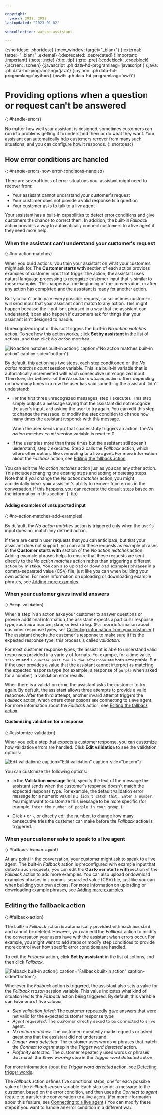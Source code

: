 ```yaml
---

copyright:
  years: 2018, 2023
lastupdated: "2023-02-02"

subcollection: watson-assistant

---
```


{:shortdesc: .shortdesc}
{:new_window: target="_blank"}
{:external: target="_blank" .external}
{:deprecated: .deprecated}
{:important: .important}
{:note: .note}
{:tip: .tip}
{:pre: .pre}
{:codeblock: .codeblock}
{:screen: .screen}
{:javascript: .ph data-hd-programlang='javascript'}
{:java: .ph data-hd-programlang='java'}
{:python: .ph data-hd-programlang='python'}
{:swift: .ph data-hd-programlang='swift'}

# Providing options when a question or request can't be answered
{: #handle-errors}

No matter how well your assistant is designed, sometimes customers can run into problems getting it to understand them or do what they want. Your assistant can automatically help customers recover from many such situations, and you can configure how it responds.
{: shortdesc}

## How error conditions are handled
{: #handle-errors-how-error-conditions-handled}

There are several kinds of error situations your assistant might need to recover from:

- Your assistant cannot understand your customer's request
- Your customer does not provide a valid response to a question
- Your customer asks to talk to a live agent

Your assistant has a built-in capabilities to detect error conditions and give customers the chance to correct them. In addition, the built-in *Fallback* action provides a way to automatically connect customers to a live agent if they need more help.

### When the assistant can't understand your customer's request
{: #no-action-matches}

When you build actions, you train your assistant on what your customers might ask for. The **Customer starts with** section of each action provides examples of customer input that trigger the action; the assistant uses natural language processing to recognize customer input that is similar to these examples. This happens at the beginning of the conversation, or after any action has completed and the assistant is ready for another action.

But you can't anticipate every possible request, so sometimes customers will send input that your assistant can't match to any action. This might happen because the input isn't phrased in a way that the assistant can understand; it can also happen if customers ask for things that your assistant isn't designed to handle.

Unrecognized input of this sort triggers the built-in *No action matches* action. To see how this action works, click **Set by assistant** in the list of actions, and then click *No action matches*.

![No action matches built-in action](images/no-action-matches.png){: caption="No action matches built-in action" caption-side="bottom"}

By default, this action has two steps, each step conditioned on the *No action matches count* session variable. This is a built-in variable that is automatically incremented with each consecutive unrecognized input. Therefore, the behavior of the *No action matches* action differs depending on how many times in a row the user has said something the assistant didn't understand:

- For the first three unrecognized messages, step 1 executes. This step simply outputs a message saying that the assistant did not recognize the user's input, and asking the user to try again. You can edit this step to change the message, or modify the step condition to change how many times the assistant responds with this message.

    When the user sends input that successfully triggers an action, the *No action matches count* session variable is reset to 0.

- If the user tries more than three times but the assistant still doesn't understand, step 2 executes. Step 2 calls the *Fallback* action, which offers other options like connecting to a live agent. For more information about the *Fallback* action, see [Editing the fallback action](#fallback-action).

You can edit the *No action matches* action just as you can any other action. This includes changing the existing steps and adding or deleting steps. Note that if you change the *No action matches* action, you might accidentally break your assistant's ability to recover from errors in the conversation. If this happens, you can recreate the default steps based on the information in this section.
{: tip}

#### Adding examples of unsupported input
{: #no-action-matches-add-examples}

By default, the *No action matches* action is triggered only when the user's input does not match any defined action.

If there are certain user requests that you can anticipate, but that your assistant does not support, you can add these requests as example phrases in the **Customer starts with** section of the *No action matches* action. Adding example phrases helps to ensure that these requests are sent directly to the *No action matches* action rather than triggering a different action by mistake. You can also upload or download examples phrases in a comma-separated value (CSV) file, just like you can when building your own actions. For more information on uploading or downloading example phrases, see [Adding more examples](/docs/watson-assistant?topic=watson-assistant-understand-questions#understand-questions-adding-more-examples).

### When your customer gives invalid answers
{: #step-validation}

When a step in an action asks your customer to answer questions or provide additional information, the assistant expects a particular response type, such as a number, date, or text string. (For more information about customer response types, see [Collecting information from your customer](/docs/watson-assistant?topic=watson-assistant-collect-info).) The assistant checks the customer's response to make sure it fits the expected response type; this process is called *validation*.

For most customer response types, the assistant is able to understand valid responses provided in a variety of formats. For example, for a time value, `2:15 PM` and `a quarter past two in the afternoon` are both acceptable. But if the user provides a value that the assistant cannot interpret as matching the expected response type (for example, a response of `purple` when asked for a number), a validation error results.

When there is a validation error, the assistant asks the customer to try again. By default, the assistant allows three attempts to provide a valid response.
After the third attempt, another invalid attempt triggers the *Fallback* action, which offers other options like connecting to a live agent. For more information about the *Fallback* action, see [Editing the fallback action](#fallback-action).

#### Customizing validation for a response
{: #customize-validation}

When you edit a step that expects a customer response, you can customize how validation errors are handled. Click **Edit validation** to see the validation options:

![Edit validation](images/validation.png){: caption="Edit validation" caption-side="bottom"}

You can customize the following options:

- In the **Validation message** field, specify the text of the message the assistant sends when the customer's response doesn't match the expected response type. For example, the default validation error message for a numeric value is `I didn't catch that. Enter a number.` You might want to customize this message to be more specific (for example, `Enter the number of people in your group.`).

- Click **`+`** or **`-`**, or directly edit the number, to change how many consecutive tries the customer can make before the *Fallback* action is triggered.

### When your customer asks to speak to a live agent
{: #fallback-human-agent}

At any point in the conversation, your customer might ask to speak to a live agent. The built-in *Fallback* action is preconfigured with example input that detects such requests; you can edit the **Customer starts with** section of the *Fallback* action to add more examples. You can also upload or download examples phrases in a comma-separated value (CSV) file, just like you can when building your own actions. For more information on uploading or downloading example phrases, see [Adding more examples](/docs/watson-assistant?topic=watson-assistant-understand-questions#understand-questions-adding-more-examples).

## Editing the fallback action
{: #fallback-action}

The built-in *Fallback* action is automatically provided with each assistant and cannot be deleted. However, you can edit the *Fallback* action to modify the conversation your users have with the assistant when errors occur. For example, you might want to add steps or modify step conditions to provide more control over how specific error conditions are handled.

To edit the *Fallback* action, click **Set by assistant** in the list of actions, and then click *Fallback*.

![Fallback built-in action](images/fallback-action.png){: caption="Fallback built-in action" caption-side="bottom"}

Whenever the *Fallback* action is triggered, the assistant also sets a value for the *Fallback reason* session variable. This value indicates what kind of situation led to the *Fallback* action being triggered. By default, this variable can have one of five values:

- *Step validation failed*: The customer repeatedly gave answers that were not valid for the expected customer response type.
- *Agent requested*: The customer directly asked to be connected to a live agent.
- *No action matches*: The customer repeatedly made requests or asked questions that the assistant did not understand.
- *Danger word detected*: The customer uses words or phrases that match the *Connect to agent* step in the *Trigger word detected* action. 
- *Profanity detected*: The customer repeatedly used words or phrases that match the *Show warning* step in the *Trigger word detected* action.

For more information about the *Trigger word detected* action, see [Detecting trigger words](/docs/watson-assistant?topic=watson-assistant-trigger-words).

The *Fallback* action defines five conditional steps, one for each possible value of the *Fallback reason* variable. Each step sends a message to the customer, based on the error condition, and then uses the *Connect to agent* feature to transfer the conversation to a live agent. (For more information about this feature, see [Connecting to a live agent](/docs/watson-assistant?topic=watson-assistant-human-agent).) You can modify these steps if you want to handle an error condition in a different way.
